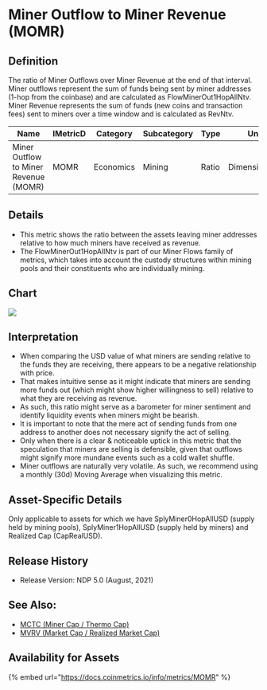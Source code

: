 # Miner Outflow to Miner Revenue (MOMR)

## Definition

The ratio of Miner Outflows over Miner Revenue at the end of that interval. Miner outflows represent the sum of funds being sent by miner addresses (1-hop from the coinbase) and are calculated as FlowMinerOut1HopAllNtv. Miner Revenue represents the sum of funds (new coins and transaction fees) sent to miners over a time window and is calculated as RevNtv.

| Name                                  | IMetricD | Category  | Subcategory | Type  | Unit          | Interval |
| ------------------------------------- | -------- | --------- | ----------- | ----- | ------------- | -------- |
| Miner Outflow to Miner Revenue (MOMR) | MOMR     | Economics | Mining      | Ratio | Dimensionless | 1 day    |

## Details

* This metric shows the ratio between the assets leaving miner addresses relative to how much miners have received as revenue.
* The FlowMinerOut1HopAllNtv is part of our Miner Flows family of metrics, which takes into account the custody structures within mining pools and their constituents who are individually mining.

## Chart

![](../../.gitbook/assets/MOMR\(1\).png)

## Interpretation

* When comparing the USD value of what miners are sending relative to the funds they are receiving, there appears to be a negative relationship with price.
* That makes intuitive sense as it might indicate that miners are sending more funds out (which might show higher willingness to sell) relative to what they are receiving as revenue.
* As such, this ratio might serve as a barometer for miner sentiment and identify liquidity events when miners might be bearish.
* It is important to note that the mere act of sending funds from one address to another does not necessary signify the act of selling.
* Only when there is a clear & noticeable uptick in this metric that the speculation that miners are selling is defensible, given that outflows might signify more mundane events such as a cold wallet shuffle.
* Miner outflows are naturally very volatile. As such, we recommend using a monthly (30d) Moving Average when visualizing this metric.&#x20;

## Asset-Specific Details

Only applicable to assets for which we have SplyMiner0HopAllUSD (supply held by mining pools), SplyMiner1HopAllUSD (supply held by miners) and Realized Cap (CapRealUSD).

## Release History

* Release Version: NDP 5.0 (August, 2021)

## See Also:

* [MCTC (Miner Cap / Thermo Cap)](mctc.md)
* [MVRV (Market Cap / Realized Market Cap)](../market/capmvrvcur.md)

## Availability for Assets

{% embed url="https://docs.coinmetrics.io/info/metrics/MOMR" %}



